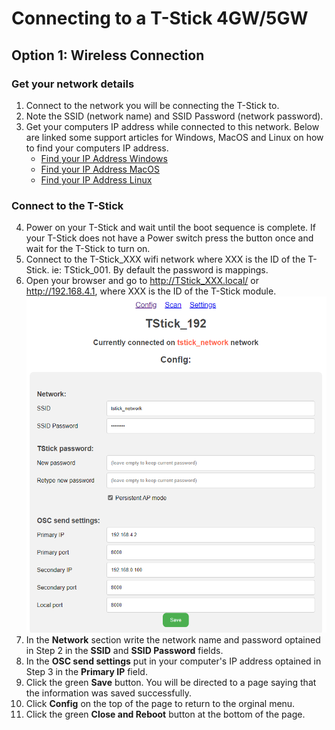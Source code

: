 # Connecting to a T-Stick 4GW/5GW

## Option 1: Wireless Connection

### Get your network details


1. Connect to the network you will be connecting the T-Stick to.
2. Note the SSID (network name) and SSID Password (network password).
3. Get your computers IP address while connected to this network. Below are linked some support articles for Windows, MacOS and Linux on how to find your computers IP address.
   * [Find your IP Address Windows](https://support.microsoft.com/en-us/windows/find-your-ip-address-in-windows-f21a9bbc-c582-55cd-35e0-73431160a1b9)
   * [Find your IP Address MacOS](https://discussions.apple.com/thread/253927735)
   * [Find your IP Address Linux](https://opensource.com/article/18/5/how-find-ip-address-linux)

### Connect to the T-Stick


 4. Power on your T-Stick and wait until the boot sequence is complete. If your T-Stick does not have a Power switch press the button once and wait for the T-Stick to turn on.
 5. Connect to the T-Stick_XXX wifi network where XXX is the ID of the T-Stick. ie: TStick_001. By default the password is mappings.
 6. Open your browser and go to <http://TStick_XXX.local/> or <http://192.168.4.1>, where XXX is the ID of the T-Stick module. 
     ![T-Stick Setup Page](./Images/network-page.png)
 7. In the __Network__ section write the network name and password optained in Step 2 in the __SSID__ and __SSID Password__ fields.
 8. In the __OSC send settings__ put in your computer's IP address optained in Step 3 in the __Primary IP__ field.
 9. Click the green __Save__ button. You will be directed to a page saying that the information was saved successfully.
1.  Click __Config__ on the top of the page to return to the orginal menu.
2.  Click the green __Close and Reboot__ button at the bottom of the page.


